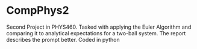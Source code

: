 # CompPhys2
Second Project in PHYS460. Tasked with applying the Euler Algorithm and comparing it to analytical expectations for a two-ball system.  The report describes the prompt better. Coded in python
